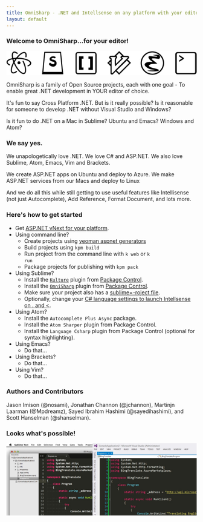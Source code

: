 ```yaml
---
title: OmniSharp - .NET and Intellsense on any platform with your editor of choice
layout: default
---
```


### Welcome to OmniSharp...for your editor!
![Look at all those editor icons!](images/icons.png?raw=true)

OmniSharp is a family of Open Source projects, each with one goal - To enable great .NET development in YOUR editor of choice.

It's fun to say Cross Platform .NET. But is it really possible? Is it reasonable for someone to develop .NET without Visual Studio and Windows? 

Is it fun to do .NET on a Mac in Sublime? Ubuntu and Emacs? Windows and Atom?

### We say yes.
We unapologetically love .NET. We love C# and ASP.NET. We also love Sublime, Atom, Emacs, Vim and Brackets.

We create ASP.NET apps on Ubuntu and deploy to Azure. We make ASP.NET services from our Macs and deploy to Linux

And we do all this while still getting to use useful features like Intellisense (not just Autocomplete), Add Reference, Format Document, and lots more.

### Here's how to get started

- Get <a href="https://github.com/aspnet/home#getting-started">ASP.NET vNext for your platform</a>.
-  Using command line?
   - Create projects using <a href="https://www.npmjs.org/package/generator-aspnet">yeoman aspnet generators</a>
   - Build projects using <code>kpm build</code>
   - Run project from the command line with <code>k web</code> or <code>k run</code>
   - Package projects for publishing with <code>kpm pack</code>
- Using Sublime? 
   - Install the <code><a href="https://sublime.wbond.net/packages/Kulture">Kulture</a></code> plugin from <a href="https://sublime.wbond.net/">Package Control</a>.
   - Install the <code><a href="https://sublime.wbond.net/packages/OmniSharp">OmniSharp</a></code> plugin from <a href="https://sublime.wbond.net/">Package Control</a>.
   - Make sure your project also has a <a href="https://github.com/moonrabbit/OmniSharpSublime#example-of-sublime-project">sublime=-roject file</a>.
   - Optionally, change your <a href="https://github.com/moonrabbit/OmniSharpSublime#c-language-specific-settings">C# language settings to launch Intellsense on . and &lt;</a>.
- Using Atom?
    - Install the <code>Autocomplete Plus Async</code> package.
    - Install the <code>Atom Sharper</code> plugin from Package Control.
    - Install the <code>Language Csharp</code> plugin from Package Control (optional for syntax highlighting).
- Using Emacs?
    - Do that...
- Using Brackets?
    - Do that...
- Using Vim?
    - Do that...

### Authors and Contributors

Jason Imison (@nosami), Jonathan Channon (@jchannon), Martinjn Laarman (@Mpdreamz), Sayed Ibrahim Hashimi (@sayedihashimi), and Scott Hanselman (@shanselman).

### Looks what's possible!
![It's amazing! Really. Intellisense in YOUR editor.](images/sublimevisualstudio.jpg?raw=true)

